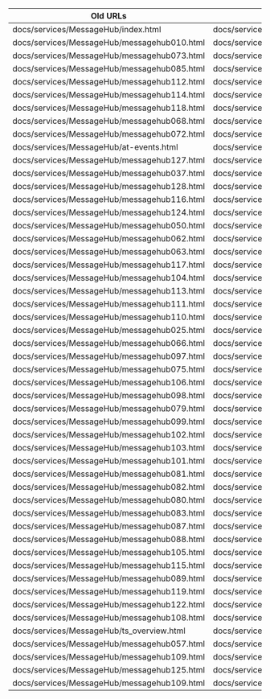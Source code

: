 | Old URLs                                                                 | New Target URLs                                                       |
| ----------------------------------------------------------------------- | -------------------------------------------------------------- |
| docs/services/MessageHub/index.html                                     | docs/services/EventStreams/index.html                           |
| docs/services/MessageHub/messagehub010.html                             | docs/services/EventStreams/eventstreams010.html                           |
| docs/services/MessageHub/messagehub073.html                             | docs/services/EventStreams/eventstreams073.html    |
| docs/services/MessageHub/messagehub085.html                             | docs/services/EventStreams/eventstreams085.html             |
| docs/services/MessageHub/messagehub112.html                             | docs/services/EventStreams/eventstreams112.html             |
| docs/services/MessageHub/messagehub114.html                             | docs/services/EventStreams/eventstreams114.html             |
| docs/services/MessageHub/messagehub118.html                             | docs/services/EventStreams/eventstreams118.html             |
| docs/services/MessageHub/messagehub068.html                             | docs/services/EventStreams/eventstreams068.html             |
| docs/services/MessageHub/messagehub072.html                             | docs/services/EventStreams/eventstreams072.html             |
| docs/services/MessageHub/at-events.html                             | docs/services/EventStreams/at-events.html             |
| docs/services/MessageHub/messagehub127.html                             | docs/services/EventStreams/eventstreams127.html             |
| docs/services/MessageHub/messagehub037.html                             | docs/services/EventStreams/eventstreams037.html             |
| docs/services/MessageHub/messagehub128.html                             | docs/services/EventStreams/eventstreams128.html             |
| docs/services/MessageHub/messagehub116.html                             | docs/services/EventStreams/eventstreams116.html             |
| docs/services/MessageHub/messagehub124.html                             | docs/services/EventStreams/eventstreams124.html             |
| docs/services/MessageHub/messagehub050.html                             | docs/services/EventStreams/eventstreams050.html             |
| docs/services/MessageHub/messagehub062.html                             | docs/services/EventStreams/eventstreams062.html             |
| docs/services/MessageHub/messagehub063.html                             | docs/services/EventStreams/eventstreams063.html             |
| docs/services/MessageHub/messagehub117.html                             | docs/services/EventStreams/eventstreams117.html             |
| docs/services/MessageHub/messagehub104.html                             | docs/services/EventStreams/eventstreams104.html             |
| docs/services/MessageHub/messagehub113.html                             | docs/services/EventStreams/eventstreams113.html             |
| docs/services/MessageHub/messagehub111.html                             | docs/services/EventStreams/eventstreams111.html             |
| docs/services/MessageHub/messagehub110.html                             | docs/services/EventStreams/eventstreams110.html             |
| docs/services/MessageHub/messagehub025.html                             | docs/services/EventStreams/eventstreams025.html             |
| docs/services/MessageHub/messagehub066.html                             | docs/services/EventStreams/eventstreams066.html             |
| docs/services/MessageHub/messagehub097.html                             | docs/services/EventStreams/eventstreams097.html             |
| docs/services/MessageHub/messagehub075.html                             | docs/services/EventStreams/eventstreams075.html             |
| docs/services/MessageHub/messagehub106.html                             | docs/services/EventStreams/eventstreams106.html             |
| docs/services/MessageHub/messagehub098.html                             | docs/services/EventStreams/eventstreams098.html             |
| docs/services/MessageHub/messagehub079.html                             | docs/services/EventStreams/eventstreams079.html             |
| docs/services/MessageHub/messagehub099.html                             | docs/services/EventStreams/eventstreams099.html             |
| docs/services/MessageHub/messagehub102.html                             | docs/services/EventStreams/eventstreams102.html             |
| docs/services/MessageHub/messagehub103.html                             | docs/services/EventStreams/eventstreams103.html             |
| docs/services/MessageHub/messagehub101.html                             | docs/services/EventStreams/eventstreams101.html             |
| docs/services/MessageHub/messagehub081.html                             | docs/services/EventStreams/eventstreams081.html             |
| docs/services/MessageHub/messagehub082.html                             | docs/services/EventStreams/eventstreams082.html             |
| docs/services/MessageHub/messagehub080.html                             | docs/services/EventStreams/eventstreams080.html             |
| docs/services/MessageHub/messagehub083.html                             | docs/services/EventStreams/eventstreams083.html             |
| docs/services/MessageHub/messagehub087.html                             | docs/services/EventStreams/eventstreams087.html             |
| docs/services/MessageHub/messagehub088.html                             | docs/services/EventStreams/eventstreams088.html             |
| docs/services/MessageHub/messagehub105.html                             | docs/services/EventStreams/eventstreams105.html             |
| docs/services/MessageHub/messagehub115.html                             | docs/services/EventStreams/eventstreams115.html             |
| docs/services/MessageHub/messagehub089.html                             | docs/services/EventStreams/eventstreams089.html             |
| docs/services/MessageHub/messagehub119.html                             | docs/services/EventStreams/eventstreams119.html             |
| docs/services/MessageHub/messagehub122.html                             | docs/services/EventStreams/eventstreams122.html             |
| docs/services/MessageHub/messagehub108.html                             | docs/services/EventStreams/eventstreams108.html             |
| docs/services/MessageHub/ts_overview.html                             | docs/services/EventStreams/ts_overview.html             |
| docs/services/MessageHub/messagehub057.html                             | docs/services/EventStreams/eventstreams057.html             |
| docs/services/MessageHub/messagehub109.html                             | docs/services/EventStreams/eventstreams109.html             |
| docs/services/MessageHub/messagehub125.html                             | docs/services/EventStreams/eventstreams125.html             |
| docs/services/MessageHub/messagehub109.html                             | docs/services/EventStreams/eventstreams109.html             |